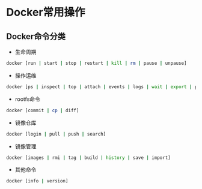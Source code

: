 # Docker常用操作


## Docker命令分类
- 生命周期
```bash
docker [run | start | stop | restart | kill | rm | pause | unpause]
```

- 操作运维
```bash
docker [ps | inspect | top | attach | events | logs | wait | export | port]
```

- rootfs命令
```bash
docker [commit | cp | diff]
```

- 镜像仓库
```bash
docker [login | pull | push | search]
```

- 镜像管理
```bash
docker [images | rmi | tag | build | history | save | import]
```

- 其他命令
```bash
docker [info | version]
```